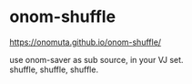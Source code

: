 # onom-shuffle

https://onomuta.github.io/onom-shuffle/

use onom-saver as sub source, in your VJ set.  
shuffle, shuffle, shuffle.
